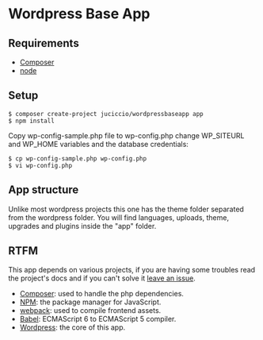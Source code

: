 Wordpress Base App
=======

## Requirements

* [Composer](https://getcomposer.org/)
* [node](https://nodejs.org/)

## Setup

```shell
$ composer create-project juciccio/wordpressbaseapp app
$ npm install
```

Copy wp-config-sample.php file to wp-config.php change WP_SITEURL and WP_HOME variables and the database credentials:

```shell
$ cp wp-config-sample.php wp-config.php
$ vi wp-config.php
```

## App structure

Unlike most wordpress projects this one has the theme folder separated from the wordpress folder. You will find languages, uploads, theme, upgrades and plugins inside the "app" folder.


## RTFM

This app depends on various projects, if you are having some troubles read the project's docs and if you can't solve it [leave an issue](https://github.com/juciccio/wordpressbaseapp/issues).

* [Composer](https://getcomposer.org/): used to handle the php dependencies.
* [NPM](https://www.npmjs.com/): the package manager for JavaScript.
* [webpack](https://webpack.js.org/): used to compile frontend assets.
* [Babel](https://babeljs.io/): ECMAScript 6 to ECMAScript 5 compiler.
* [Wordpress](https://wordpress.org/): the core of this app.